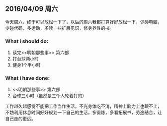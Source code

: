## 2016/04/09 周六

今天周六，终于可以放松一下了，以后的周六我都打算好好放松一下，少碰电脑，少碰代码，多运动，多读一些扩展见识，修身养性的书。

### What i should do:
1. 读完<<明朝那些事>> 第六部
2. 打台球两小时
3. 健身1个半小时 


### What i have done:
1. <<明朝那些事>> 第六部
2. 台球三小时（虽然是三个人轮着打的）


工作越久越感觉不能把工作当作生活，不光身体吃不消，精神上脑力上也跟不上，不妨利用休息时间好好规划一下自己的生活，多锻炼，多看拓展书，劳逸结合，让自己走的更远。





